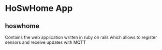 # HoSwHome App

## hoswhome
Contains the web application written in ruby on rails which allows to register sensors and receive updates with MQTT